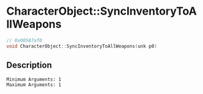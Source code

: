 # CharacterObject::SyncInventoryToAllWeapons
```c
// 0x00587af0
void CharacterObject::SyncInventoryToAllWeapons(unk p0)
```
## Description
```
Minimum Arguments: 1
Maximum Arguments: 1
```
